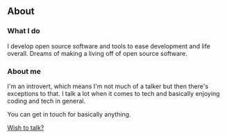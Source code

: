 ## About

### What I do

I develop open source software and tools to ease development and life overall. Dreams of making a living off of open source software.

### About me

I'm an introvert, which means I'm not much of a talker but then there's exceptions to that. I talk a lot when it comes to tech and basically enjoying coding and tech in general.

You can get in touch for basically anything.

[Wish to talk?](mailto:ahoy@barelyhuman.dev)
